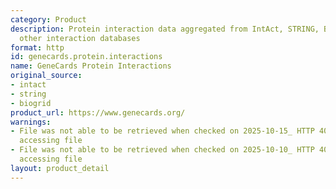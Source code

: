 ```yaml
---
category: Product
description: Protein interaction data aggregated from IntAct, STRING, BioGRID and
  other interaction databases
format: http
id: genecards.protein.interactions
name: GeneCards Protein Interactions
original_source:
- intact
- string
- biogrid
product_url: https://www.genecards.org/
warnings:
- File was not able to be retrieved when checked on 2025-10-15_ HTTP 403 error when
  accessing file
- File was not able to be retrieved when checked on 2025-10-10_ HTTP 403 error when
  accessing file
layout: product_detail
---
```

